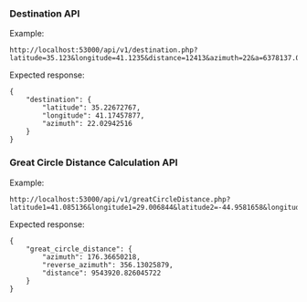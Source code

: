 
### Destination API
Example:
```
http://localhost:53000/api/v1/destination.php?latitude=35.123&longitude=41.1235&distance=12413&azimuth=22&a=6378137.0&b=6356752.314245
```
Expected response:
```
{
    "destination": {
        "latitude": 35.22672767,
        "longitude": 41.17457877,
        "azimuth": 22.02942516
    }
}
```

### Great Circle Distance Calculation API
Example:
```
http://localhost:53000/api/v1/greatCircleDistance.php?latitude1=41.085136&longitude1=29.006844&latitude2=-44.9581658&longitude2=34.1099889&a=6378137.0&b=6356752.314245
```
Expected response:
```
{
    "great_circle_distance": {
        "azimuth": 176.36650218,
        "reverse_azimuth": 356.13025879,
        "distance": 9543920.826045722
    }
}
```